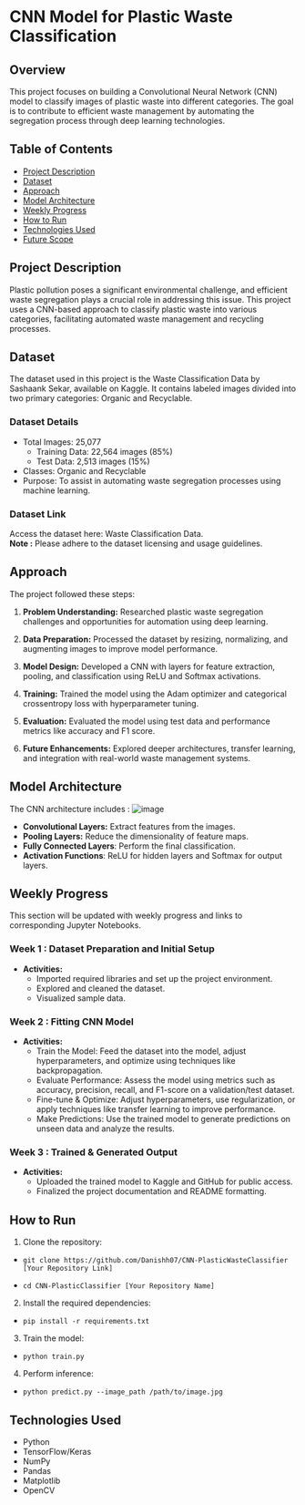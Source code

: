 
# CNN Model for Plastic Waste Classification


## Overview 
This project focuses on building a Convolutional Neural Network (CNN) model to classify images of plastic waste into different categories. The goal is to contribute to efficient waste management by automating the segregation process through deep learning technologies.



## Table of Contents

- [Project Description](#project-description)
- [Dataset](#dataset)
- [Approach](#approach)
- [Model Architecture](#model-architecture)
- [Weekly Progress](#weekly-progress)
- [How to Run](#how-to-run)
- [Technologies Used](#technologies-used)
- [Future Scope](#future-scope)


## Project Description
Plastic pollution poses a significant environmental challenge, and efficient waste segregation plays a crucial role in addressing this issue. This project uses a CNN-based approach to classify plastic waste into various categories, facilitating automated waste management and recycling processes.
##  Dataset

The dataset used in this project is the Waste Classification Data by Sashaank Sekar, available on Kaggle. It contains labeled images divided into two primary categories: Organic and Recyclable.

### Dataset Details 
- Total Images: 25,077
  * Training Data: 22,564 images (85%)
  * Test Data: 2,513 images (15%)
- Classes: Organic and Recyclable
- Purpose: To assist in automating waste segregation processes using machine learning.

### Dataset Link 
Access the dataset here: Waste Classification Data.     
**Note :** Please adhere to the dataset licensing and usage guidelines.

## Approach
The project followed these steps:

1.  **Problem Understanding:** Researched plastic waste segregation challenges and opportunities for automation using deep learning.

2. **Data Preparation:** Processed the dataset by resizing, normalizing, and augmenting images to improve model performance.

3. **Model Design:** Developed a CNN with layers for feature extraction, pooling, and classification using ReLU and Softmax activations.

4. **Training:** Trained the model using the Adam optimizer and categorical crossentropy loss with hyperparameter tuning.

5. **Evaluation:** Evaluated the model using test data and performance metrics like accuracy and F1 score.

6. **Future Enhancements:** Explored deeper architectures, transfer learning, and integration with real-world waste management systems.
## Model Architecture

The CNN architecture includes :
![image](https://github.com/user-attachments/assets/d81ce8a1-a3e0-4bf7-bedb-e6c550a5a3b4)

- **Convolutional Layers:** Extract features from the images.
- **Pooling Layers:** Reduce the dimensionality of feature maps.
- **Fully Connected Layers**: Perform the final classification.
- **Activation Functions**: ReLU for hidden layers and Softmax for output layers.
## Weekly Progress
This section will be updated with weekly progress and links to corresponding Jupyter Notebooks.

### Week 1 : Dataset Preparation and Initial Setup
- **Activities:**
  - Imported required libraries and set up the project environment.
  - Explored and cleaned the dataset.
  - Visualized sample data.

### Week 2 : Fitting CNN Model
- **Activities:**
  - Train the Model: Feed the dataset into the model, adjust hyperparameters, and optimize using techniques like backpropagation.
  - Evaluate Performance: Assess the model using metrics such as accuracy, precision, recall, and F1-score on a validation/test dataset.
  - Fine-tune & Optimize: Adjust hyperparameters, use regularization, or apply techniques like transfer learning to improve performance.
  - Make Predictions: Use the trained model to generate predictions on unseen data and analyze the results.

### Week 3 : Trained & Generated Output
- **Activities:**
  - Uploaded the trained model to Kaggle and GitHub for public access.
  - Finalized the project documentation and README formatting.


## How to Run

1. Clone the repository:
*     git clone https://github.com/Danishh07/CNN-PlasticWasteClassifier [Your Repository Link]  
*     cd CNN-PlasticClassifier [Your Repository Name]

2. Install the required dependencies:
*     pip install -r requirements.txt

3. Train the model:
  *     python train.py  

4. Perform inference:
 *     python predict.py --image_path /path/to/image.jpg  
## Technologies Used

- Python
- TensorFlow/Keras
- NumPy
- Pandas
- Matplotlib
- OpenCV
